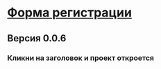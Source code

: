 # [Форма регистрации](https://tttatttu.github.io/project10)

## Версия 0.0.6

### Кликни на заголовок и проект откроется 
